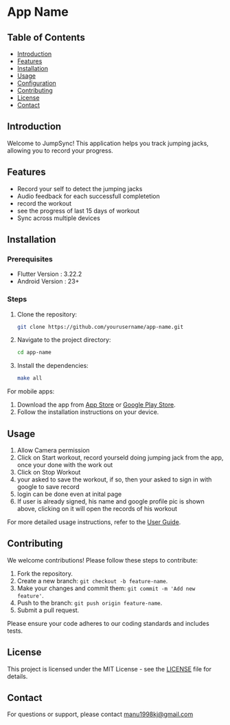 # App Name

## Table of Contents

- [Introduction](#introduction)
- [Features](#features)
- [Installation](#installation)
- [Usage](#usage)
- [Configuration](#configuration)
- [Contributing](#contributing)
- [License](#license)
- [Contact](#contact)

## Introduction

Welcome to JumpSync! This application helps you track jumping jacks, allowing you to record your progress.

## Features

- Record your self to detect the jumping jacks
- Audio feedback for each successfull completetion 
- record the workout
- see the progress of last 15 days of workout 
- Sync across multiple devices

## Installation

### Prerequisites
- Flutter Version : 3.22.2
- Android Version : 23+ 

### Steps
1. Clone the repository:
   ```bash
   git clone https://github.com/yourusername/app-name.git
   ```
2. Navigate to the project directory:
   ```bash
   cd app-name
   ```
3. Install the dependencies:
   ```bash
   make all
   ```

For mobile apps:
1. Download the app from [App Store](#) or [Google Play Store](#).
2. Follow the installation instructions on your device.

## Usage
1. Allow Camera permission
2. Click on Start workout, record yourseld doing  jumping jack from the app, once your done with the work out 
3. Click on Stop Workout 
4. your asked to save the workout, if so, then your asked to sign in with google to save record 
5. login can be done even at inital page
6. If user is already signed, his name and google profile pic is shown above, clicking on it will open the records of his workout 

For more detailed usage instructions, refer to the [User Guide](link-to-user-guide).


## Contributing

We welcome contributions! Please follow these steps to contribute:

1. Fork the repository.
2. Create a new branch: `git checkout -b feature-name`.
3. Make your changes and commit them: `git commit -m 'Add new feature'`.
4. Push to the branch: `git push origin feature-name`.
5. Submit a pull request.

Please ensure your code adheres to our coding standards and includes tests.

## License

This project is licensed under the MIT License - see the [LICENSE](LICENSE) file for details.

## Contact

For questions or support, please contact manu1998kj@gmail.com 
```
